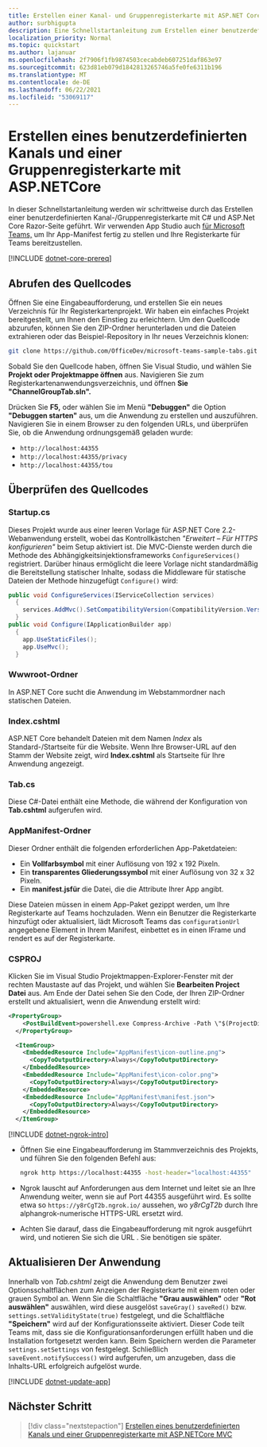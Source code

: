 ```yaml
---
title: Erstellen einer Kanal- und Gruppenregisterkarte mit ASP.NET Core
author: surbhigupta
description: Eine Schnellstartanleitung zum Erstellen einer benutzerdefinierten Kanal- und Gruppenregisterkarte mit ASP.NET Core.
localization_priority: Normal
ms.topic: quickstart
ms.author: lajanuar
ms.openlocfilehash: 2f7906f1fb9874503cecabdeb607251daf863e97
ms.sourcegitcommit: 623d81eb079d1842813265746a5fe0fe6311b196
ms.translationtype: MT
ms.contentlocale: de-DE
ms.lasthandoff: 06/22/2021
ms.locfileid: "53069117"
---
```

# <a name="create-a-custom-channel-and-group-tab-with-aspnetcore"></a>Erstellen eines benutzerdefinierten Kanals und einer Gruppenregisterkarte mit ASP.NETCore

In dieser Schnellstartanleitung werden wir schrittweise durch das Erstellen einer benutzerdefinierten Kanal-/Gruppenregisterkarte mit C# und ASP.Net Core Razor-Seite geführt. Wir verwenden App Studio auch [für Microsoft Teams,](~/concepts/build-and-test/app-studio-overview.md) um Ihr App-Manifest fertig zu stellen und Ihre Registerkarte für Teams bereitzustellen.

[!INCLUDE [dotnet-core-prereq](~/includes/tabs/dotnet-core-prereq.md)]

## <a name="get-the-source-code"></a>Abrufen des Quellcodes

Öffnen Sie eine Eingabeaufforderung, und erstellen Sie ein neues Verzeichnis für Ihr Registerkartenprojekt. Wir haben ein einfaches Projekt bereitgestellt, um Ihnen den Einstieg zu erleichtern. Um den Quellcode abzurufen, können Sie den ZIP-Ordner herunterladen und die Dateien extrahieren oder das Beispiel-Repository in Ihr neues Verzeichnis klonen:

```bash
git clone https://github.com/OfficeDev/microsoft-teams-sample-tabs.git
```

Sobald Sie den Quellcode haben, öffnen Sie Visual Studio, und wählen Sie **Projekt oder Projektmappe öffnen** aus. Navigieren Sie zum Registerkartenanwendungsverzeichnis, und öffnen **Sie "ChannelGroupTab.sln".**

Drücken Sie **F5,** oder wählen Sie im Menü **"Debuggen"** die Option **"Debuggen starten"** aus, um die Anwendung zu erstellen und auszuführen. Navigieren Sie in einem Browser zu den folgenden URLs, und überprüfen Sie, ob die Anwendung ordnungsgemäß geladen wurde:

- `http://localhost:44355`
- `http://localhost:44355/privacy`
- `http://localhost:44355/tou`

## <a name="review-the-source-code"></a>Überprüfen des Quellcodes

### <a name="startupcs"></a>Startup.cs

Dieses Projekt wurde aus einer leeren Vorlage für ASP.NET Core 2.2-Webanwendung erstellt, wobei das Kontrollkästchen *"Erweitert – Für HTTPS konfigurieren"* beim Setup aktiviert ist. Die MVC-Dienste werden durch die Methode des Abhängigkeitsinjektionsframeworks `ConfigureServices()` registriert. Darüber hinaus ermöglicht die leere Vorlage nicht standardmäßig die Bereitstellung statischer Inhalte, sodass die Middleware für statische Dateien der Methode hinzugefügt `Configure()` wird:

```csharp
public void ConfigureServices(IServiceCollection services)
  {
    services.AddMvc().SetCompatibilityVersion(CompatibilityVersion.Version_2_2);
  }
public void Configure(IApplicationBuilder app)
  {
    app.UseStaticFiles();
    app.UseMvc();
  }
```

### <a name="wwwroot-folder"></a>Wwwroot-Ordner

In ASP.NET Core sucht die Anwendung im Webstammordner nach statischen Dateien.

### <a name="indexcshtml"></a>Index.cshtml

ASP.NET Core behandelt Dateien mit dem Namen *Index* als Standard-/Startseite für die Website. Wenn Ihre Browser-URL auf den Stamm der Website zeigt, wird **Index.cshtml** als Startseite für Ihre Anwendung angezeigt.

### <a name="tabcs"></a>Tab.cs

Diese C#-Datei enthält eine Methode, die während der Konfiguration von **Tab.cshtml** aufgerufen wird.

### <a name="appmanifest-folder"></a>AppManifest-Ordner

Dieser Ordner enthält die folgenden erforderlichen App-Paketdateien:

- Ein **Vollfarbsymbol** mit einer Auflösung von 192 x 192 Pixeln.
- Ein **transparentes Gliederungssymbol** mit einer Auflösung von 32 x 32 Pixeln.
- Ein **manifest.jsfür** die Datei, die die Attribute Ihrer App angibt.

Diese Dateien müssen in einem App-Paket gezippt werden, um Ihre Registerkarte auf Teams hochzuladen. Wenn ein Benutzer die Registerkarte hinzufügt oder aktualisiert, lädt Microsoft Teams das `configurationUrl` angegebene Element in Ihrem Manifest, einbettet es in einen IFrame und rendert es auf der Registerkarte.

### <a name="csproj"></a>CSPROJ

Klicken Sie im Visual Studio Projektmappen-Explorer-Fenster mit der rechten Maustaste auf das Projekt, und wählen Sie **Bearbeiten Project Datei** aus. Am Ende der Datei sehen Sie den Code, der Ihren ZIP-Ordner erstellt und aktualisiert, wenn die Anwendung erstellt wird:

```xml
<PropertyGroup>
    <PostBuildEvent>powershell.exe Compress-Archive -Path \"$(ProjectDir)AppManifest\*\" -DestinationPath \"$(TargetDir)tab.zip\" -Force</PostBuildEvent>
  </PropertyGroup>

  <ItemGroup>
    <EmbeddedResource Include="AppManifest\icon-outline.png">
      <CopyToOutputDirectory>Always</CopyToOutputDirectory>
    </EmbeddedResource>
    <EmbeddedResource Include="AppManifest\icon-color.png">
      <CopyToOutputDirectory>Always</CopyToOutputDirectory>
    </EmbeddedResource>
    <EmbeddedResource Include="AppManifest\manifest.json">
      <CopyToOutputDirectory>Always</CopyToOutputDirectory>
    </EmbeddedResource>
  </ItemGroup>
```

[!INCLUDE [dotnet-ngrok-intro](~/includes/tabs/dotnet-ngrok-intro.md)]

- Öffnen Sie eine Eingabeaufforderung im Stammverzeichnis des Projekts, und führen Sie den folgenden Befehl aus:

    ```bash
    ngrok http https://localhost:44355 -host-header="localhost:44355"
    ```

- Ngrok lauscht auf Anforderungen aus dem Internet und leitet sie an Ihre Anwendung weiter, wenn sie auf Port 44355 ausgeführt wird. Es sollte etwa so `https://y8rCgT2b.ngrok.io/` aussehen, wo *y8rCgT2b* durch Ihre alphangrok-numerische HTTPS-URL ersetzt wird.

- Achten Sie darauf, dass die Eingabeaufforderung mit ngrok ausgeführt wird, und notieren Sie sich die URL . Sie benötigen sie später.

## <a name="update-your-application"></a>Aktualisieren Der Anwendung

Innerhalb von *Tab.cshtml* zeigt die Anwendung dem Benutzer zwei Optionsschaltflächen zum Anzeigen der Registerkarte mit einem roten oder grauen Symbol an. Wenn Sie die Schaltfläche **"Grau auswählen"** oder **"Rot auswählen"** auswählen, wird diese ausgelöst `saveGray()` `saveRed()` bzw. `settings.setValidityState(true)` festgelegt, und die Schaltfläche **"Speichern"** wird auf der Konfigurationsseite aktiviert. Dieser Code teilt Teams mit, dass sie die Konfigurationsanforderungen erfüllt haben und die Installation fortgesetzt werden kann. Beim Speichern werden die Parameter `settings.setSettings` von festgelegt. Schließlich `saveEvent.notifySuccess()` wird aufgerufen, um anzugeben, dass die Inhalts-URL erfolgreich aufgelöst wurde.

[!INCLUDE [dotnet-update-app](~/includes/tabs/dotnet-update-chan-grp-app.md)]

## <a name="next-step"></a>Nächster Schritt

> [!div class="nextstepaction"]
> [Erstellen eines benutzerdefinierten Kanals und einer Gruppenregisterkarte mit ASP.NETCore MVC](~/tabs/quickstarts/create-channel-group-tab-dotnet-core-mvc.md)
